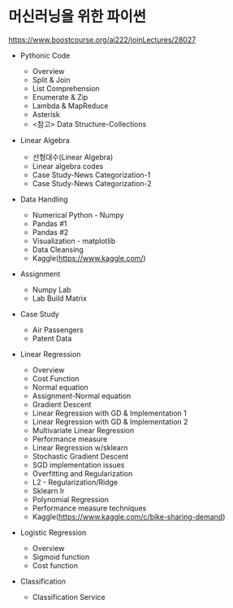 # 머신러닝을 위한 파이썬

https://www.boostcourse.org/ai222/joinLectures/28027

- Pythonic Code
  - Overview
  - Split & Join
  - List Comprehension
  - Enumerate & Zip
  - Lambda & MapReduce
  - Asterisk
  - <참고> Data Structure-Collections
  
- Linear Algebra
  - 선형대수(Linear Algebra)
  - Linear algebra codes
  - Case Study-News Categorization-1
  - Case Study-News Categorization-2
  
- Data Handling  
  - Numerical Python - Numpy
  - Pandas #1
  - Pandas #2
  - Visualization - matplotlib
  - Data Cleansing
  - Kaggle(https://www.kaggle.com/)
  
- Assignment  
  - Numpy Lab
  - Lab Build Matrix
  
- Case Study
  - Air Passengers
  - Patent Data

- Linear Regression  
  - Overview  
  - Cost Function  
  - Normal equation
  - Assignment-Normal equation  
  - Gradient Descent  
  - Linear Regression with GD & Implementation 1
  - Linear Regression with GD & Implementation 2  
  - Multivariate Linear Regression  
  - Performance measure  
  - Linear Regression w/sklearn  
  - Stochastic Gradient Descent  
  - SGD implementation issues  
  - Overfitting and Regularization  
  - L2 - Regularization/Ridge  
  - Sklearn lr  
  - Polynomial Regression  
  - Performance measure techniques  
  - Kaggle(https://www.kaggle.com/c/bike-sharing-demand)  
  
- Logistic Regression  
  - Overview  
  - Sigmoid function  
  - Cost function  

- Classification  
  - Classification Service

